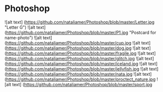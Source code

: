 # Photoshop
![alt text] (https://github.com/nataliamer/Photoshop/blob/master/Letter.jpg "Letter G")
![alt text] (https://github.com/nataliamer/Photoshop/blob/master/P1.jpg "Postcard for name-photo")
![alt text] (https://github.com/nataliamer/Photoshop/blob/master/cup.jpg
![alt text] (https://github.com/nataliamer/Photoshop/blob/master/dog.jpg
![alt text] (https://github.com/nataliamer/Photoshop/blob/master/fragile.jpg
![alt text] (https://github.com/nataliamer/Photoshop/blob/master/glitch.jpg
![alt text] (https://github.com/nataliamer/Photoshop/blob/master/iceland.jpg
![alt text] (https://github.com/nataliamer/Photoshop/blob/master/jellyfish.jpg
![alt text] (https://github.com/nataliamer/Photoshop/blob/master/nata.jpg
![alt text] (https://github.com/nataliamer/Photoshop/blob/master/proctect_nature.jpg
![alt text] (https://github.com/nataliamer/Photoshop/blob/master/sport.jpg
